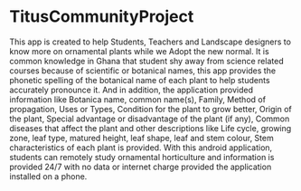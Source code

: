 # TitusCommunityProject
This app is created to help Students, Teachers and Landscape designers to know more on ornamental plants while we Adopt the new normal.
It is common knowledge in Ghana that student shy away from science related courses because of scientific or botanical names, this app provides the phonetic spelling of the botanical name of each plant to help students accurately pronounce it. 
And in addition, the application provided information like Botanica name, common name(s), Family, Method of propagation, Uses or Types, Condition for the plant to grow better, Origin of the plant, Special advantage or disadvantage of the plant (if any), Common diseases that affect the plant and other descriptions like Life cycle, growing zone, leaf type, matured height, leaf shape, leaf and stem colour, Stem characteristics of each plant is provided.
With this android application, students can remotely study ornamental horticulture and information is provided 24/7 with no data or internet charge provided the application installed on a phone. 
